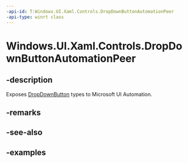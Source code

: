 ```yaml
---
-api-id: T:Windows.UI.Xaml.Controls.DropDownButtonAutomationPeer
-api-type: winrt class
---
```


<!-- Class syntax.
public class DropDownButtonAutomationPeer : ButtonAutomationPeer, ButtonAutomationPeer, IExpandCollapseProvider
-->

# Windows.UI.Xaml.Controls.DropDownButtonAutomationPeer

## -description

Exposes [DropDownButton](dropdownbutton.md) types to Microsoft UI Automation.

## -remarks

## -see-also

## -examples

